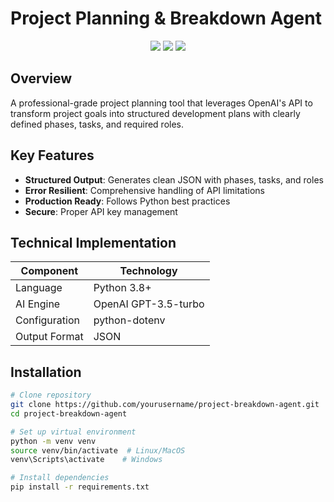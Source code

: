 # Project Planning & Breakdown Agent

<div align="center">
  <img src="https://img.shields.io/badge/python-3.8%2B-blue?style=flat-square&logo=python">
  <img src="https://img.shields.io/badge/openai-gpt3.5-green?style=flat-square&logo=openai">
  <img src="https://img.shields.io/badge/license-MIT-yellow?style=flat-square">
</div>

## Overview

A professional-grade project planning tool that leverages OpenAI's API to transform project goals into structured development plans with clearly defined phases, tasks, and required roles.

## Key Features

- **Structured Output**: Generates clean JSON with phases, tasks, and roles
- **Error Resilient**: Comprehensive handling of API limitations
- **Production Ready**: Follows Python best practices
- **Secure**: Proper API key management

## Technical Implementation

| Component       | Technology           |
|----------------|---------------------|
| Language       | Python 3.8+         |
| AI Engine      | OpenAI GPT-3.5-turbo|
| Configuration  | python-dotenv       |
| Output Format  | JSON                |

## Installation

```bash
# Clone repository
git clone https://github.com/yourusername/project-breakdown-agent.git
cd project-breakdown-agent

# Set up virtual environment
python -m venv venv
source venv/bin/activate  # Linux/MacOS
venv\Scripts\activate    # Windows

# Install dependencies
pip install -r requirements.txt
